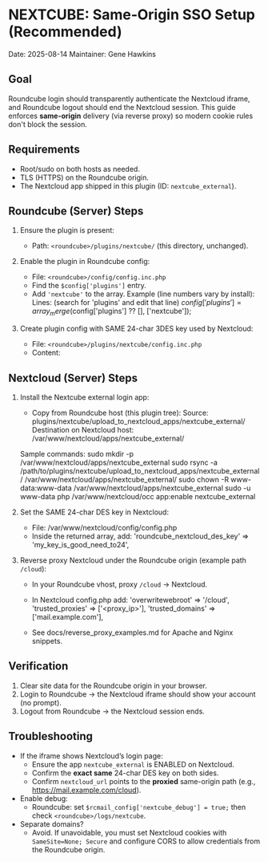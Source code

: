 NEXTCUBE: Same‑Origin SSO Setup (Recommended)
============================================

Date: 2025-08-14
Maintainer: Gene Hawkins

Goal
----
Roundcube login should transparently authenticate the Nextcloud iframe,
and Roundcube logout should end the Nextcloud session. This guide enforces
**same-origin** delivery (via reverse proxy) so modern cookie rules don't block the session.

Requirements
-----------
- Root/sudo on both hosts as needed.
- TLS (HTTPS) on the Roundcube origin.
- The Nextcloud app shipped in this plugin (ID: `nextcube_external`).

Roundcube (Server) Steps
------------------------
1. Ensure the plugin is present:
   - Path: `<roundcube>/plugins/nextcube/` (this directory, unchanged).

2. Enable the plugin in Roundcube config:
   - File: `<roundcube>/config/config.inc.php`
   - Find the `$config['plugins']` entry.
   - Add `'nextcube'` to the array. Example (line numbers vary by install):
     Lines: (search for 'plugins' and edit that line)
       $config['plugins'] = array_merge($config['plugins'] ?? [], ['nextcube']);

3. Create plugin config with SAME 24-char 3DES key used by Nextcloud:
   - File: `<roundcube>/plugins/nextcube/config.inc.php`
   - Content:
     <?php
     $rcmail_config['nextcloud_url'] = 'https://mail.example.com/cloud';
     $rcmail_config['roundcube_nextcloud_des_key'] = 'my_key_is_good_need_to24';
     // Optional debug: write verbose logs to logs/nextcube
     $rcmail_config['nextcube_debug'] = true;

Nextcloud (Server) Steps
------------------------
1. Install the Nextcube external login app:
   - Copy from Roundcube host (this plugin tree):
     Source: plugins/nextcube/upload_to_nextcloud_apps/nextcube_external/
     Destination on Nextcloud host: /var/www/nextcloud/apps/nextcube_external/

   Sample commands:
     sudo mkdir -p /var/www/nextcloud/apps/nextcube_external
     sudo rsync -a /path/to/plugins/nextcube/upload_to_nextcloud_apps/nextcube_external/ /var/www/nextcloud/apps/nextcube_external/
     sudo chown -R www-data:www-data /var/www/nextcloud/apps/nextcube_external
     sudo -u www-data php /var/www/nextcloud/occ app:enable nextcube_external

2. Set the SAME 24-char DES key in Nextcloud:
   - File: /var/www/nextcloud/config/config.php
   - Inside the returned array, add:
     'roundcube_nextcloud_des_key' => 'my_key_is_good_need_to24',

3. Reverse proxy Nextcloud under the Roundcube origin (example path `/cloud`):
   - In your Roundcube vhost, proxy `/cloud` → Nextcloud.
   - In Nextcloud config.php add:
     'overwritewebroot' => '/cloud',
     'trusted_proxies'  => ['<proxy_ip>'],
     'trusted_domains'  => ['mail.example.com'],

   - See docs/reverse_proxy_examples.md for Apache and Nginx snippets.

Verification
------------
1) Clear site data for the Roundcube origin in your browser.
2) Login to Roundcube → the Nextcloud iframe should show your account (no prompt).
3) Logout from Roundcube → the Nextcloud session ends.

Troubleshooting
---------------
- If the iframe shows Nextcloud’s login page:
  * Ensure the app `nextcube_external` is ENABLED on Nextcloud.
  * Confirm the **exact same** 24-char DES key on both sides.
  * Confirm `nextcloud_url` points to the **proxied** same-origin path (e.g., https://mail.example.com/cloud).
- Enable debug:
  * Roundcube: set `$rcmail_config['nextcube_debug'] = true;` then check `<roundcube>/logs/nextcube`.
- Separate domains?
  * Avoid. If unavoidable, you must set Nextcloud cookies with `SameSite=None; Secure` and configure CORS to allow credentials from the Roundcube origin.
